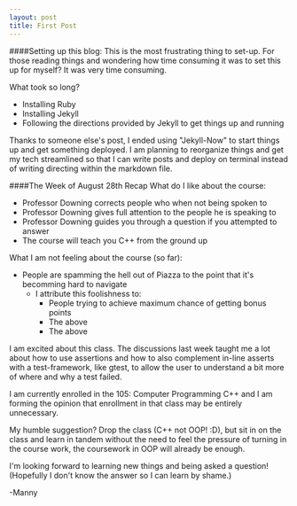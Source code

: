 ```yaml
---
layout: post
title: First Post
---
```


####Setting up this blog:
This is the most frustrating thing to set-up.
For those reading things and wondering how time consuming it was to set this up for myself? It was very time consuming.

What took so long?
* Installing Ruby
* Installing Jekyll
* Following the directions provided by Jekyll to get things up and running

Thanks to someone else's post, I ended using "Jekyll-Now" to start things up and get something deployed. I am planning to reorganize things and get my tech streamlined so that I can write posts and deploy on terminal instead of writing directing within the markdown file.


####The Week of August 28th Recap
What do I like about the course:
* Professor Downing corrects people who when not being spoken to
* Professor Downing gives full attention to the people he is speaking to
* Professor Downing guides you through a question if you attempted to answer
* The course will teach you C++ from the ground up

What I am not feeling about the course (so far):
* People are spamming the hell out of Piazza to the point that it's becomming hard to navigate
  * I attribute this foolishness to:
    * People trying to achieve maximum chance of getting bonus points
    * The above
    * The above

I am excited about this class. The discussions last week taught me a lot about how to use assertions and how to also complement in-line asserts with a test-framework, like gtest, to allow the user to understand a bit more of where and why a test failed.

I am currently enrolled in the 105: Computer Programming C++ and I am forming the opinion that enrollment in that class may be entirely unnecessary.

My humble suggestion? Drop the class (C++ not OOP! :D), but sit in on the class and learn in tandem without the need to feel the pressure of turning in the course work, the coursework in OOP will already be enough.

I'm looking forward to learning new things and being asked a question!
(Hopefully I don't know the answer so I can learn by shame.)

-Manny
